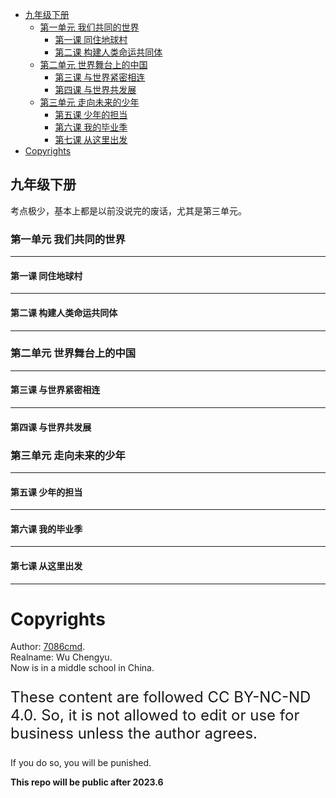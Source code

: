
  - [九年级下册](#九年级下册)<br>
    - [第一单元 我们共同的世界](#第一单元-我们共同的世界)<br>
      - [第一课 同住地球村](#第一课-同住地球村)<br>
      - [第二课 构建人类命运共同体](#第二课-构建人类命运共同体)<br>
    - [第二单元 世界舞台上的中国](#第二单元-世界舞台上的中国)<br>
      - [第三课 与世界紧密相连](#第三课-与世界紧密相连)<br>
      - [第四课 与世界共发展](#第四课-与世界共发展)<br>
    - [第三单元 走向未来的少年](#第三单元-走向未来的少年)<br>
      - [第五课 少年的担当](#第五课-少年的担当)<br>
      - [第六课 我的毕业季](#第六课-我的毕业季)<br>
      - [第七课 从这里出发](#第七课-从这里出发)<br>
- [Copyrights](#copyrights)<br>

<div class="divider"></div>


<style>
main {
  /* font-family: "仿宋" !important */
}
</style>
## 九年级下册

考点极少，基本上都是以前没说完的废话，尤其是第三单元。

<div class="divider"></div>

### 第一单元 我们共同的世界

---

#### 第一课 同住地球村

---

#### 第二课 构建人类命运共同体

---

<div class="divider"></div>

### 第二单元 世界舞台上的中国

---

#### 第三课 与世界紧密相连

---

#### 第四课 与世界共发展

<div class="divider"></div>

### 第三单元 走向未来的少年

---

#### 第五课 少年的担当

---

#### 第六课 我的毕业季

---

#### 第七课 从这里出发

---

<div class="divider"></div>

<div class="divider"></div>

# Copyrights

Author: [7086cmd](https://github.com/7086cmd).<br>
Realname: Wu Chengyu.<br>
Now is in a middle school in China.<br>

<p style="font-size: 24px">
These content are followed CC BY-NC-ND 4.0. So, it is not allowed to edit or use for business unless the author agrees.

If you do so, you will be punished.
</p>

**This repo will be  public after 2023.6**
